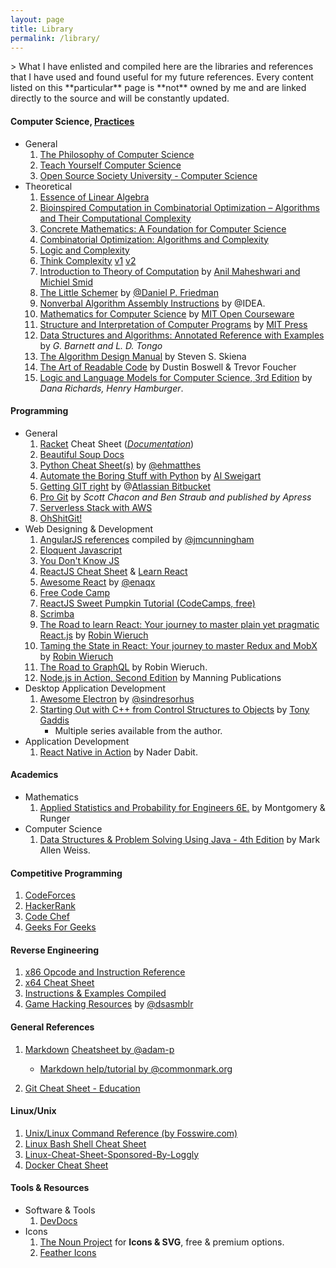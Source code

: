 ```yaml
---
layout: page
title: Library
permalink: /library/
---
```


<div markdown="1">
> What I have enlisted and compiled here are the libraries and references that I have used and found useful for my future references. Every content listed on this **particular** page is **not** owned by me and are linked directly to the source and will be constantly updated.

#### <i class="fas fa-layer-group"></i> **Computer Science, [Practices](/cs-practice/)**

-   General
    1. [The Philosophy of Computer Science](https://plato.stanford.edu/entries/computer-science)
    2. [Teach Yourself Computer Science](https://teachyourselfcs.com/)
    3. [Open Source Society University - Computer Science](https://github.com/ossu/computer-science)
-   Theoretical
    1. [Essence of Linear Algebra](https://www.youtube.com/playlist?list=PLZHQObOWTQDPD3MizzM2xVFitgF8hE_ab)
    2. [Bioinspired Computation in Combinatorial Optimization – Algorithms and Their Computational Complexity](http://www.bioinspiredcomputation.com/self-archived-bookNeumannWitt.pdf)
    3. [Concrete Mathematics: A Foundation for Computer Science](https://www.amazon.com/Concrete-Mathematics-Foundation-Computer-Science/dp/0201558025)
    4. [Combinatorial Optimization: Algorithms and Complexity](https://www.amazon.com/Combinatorial-Optimization-Algorithms-Complexity-Computer-ebook/dp/B00C8UQZAO)
    5. [Logic and Complexity](http://www.springer.com/us/book/9781852335656)
    6. [Think Complexity](http://www.greenteapress.com/compmod/) [v1](http://www.greenteapress.com/compmod/thinkcomplexity.pdf) [v2](http://greenteapress.com/complexity2/thinkcomplexity2.pdf)
    7. [Introduction to Theory of Computation](http://cglab.ca/~michiel/TheoryOfComputation/TheoryOfComputation.pdf) by [Anil Maheshwari and Michiel Smid](http://cglab.ca/~michiel/TheoryOfComputation/)
    8. [The Little Schemer](https://mitpress.mit.edu/books/little-schemer) by [@Daniel P. Friedman](https://mitpress.mit.edu/authors/daniel-p-friedman)
    9. [Nonverbal Algorithm Assembly Instructions](https://idea-instructions.com/) by @IDEA.
    10. [Mathematics for Computer Science](https://courses.csail.mit.edu/6.042/spring17/mcs.pdf) by [MIT Open Courseware](https://ocw.mit.edu/index.htm) <span class="fas fa-book-open" title="Currently reading - Sun Jun 24+ 21:17:08 EDT 2018"></span>
    11. [Structure and Interpretation of Computer Programs](https://mitpress.mit.edu/sites/default/files/sicp/full-text/book/book.html) by [MIT Press](https://mitpress.mit.edu/)
    12. [Data Structures and Algorithms: Annotated Reference with Examples](https://www.goodreads.com/book/show/18308002-data-structures-and-algorithms) by _G. Barnett and L. D. Tongo_ <span class="fas fa-book" title="Finished Reading July 20th-Aug 07th, 2018 Summer."></span>
    13. [The Algorithm Design Manual](https://www.amazon.com/Algorithm-Design-Manual-Steven-Skiena/dp/1849967202) by Steven S. Skiena
    14. [The Art of Readable Code](https://www.amazon.com/Art-Readable-Code-Practical-Techniques-ebook/dp/B0064CZ1XE) by Dustin Boswell & Trevor Foucher
    15. [Logic and Language Models for Computer Science, 3rd Edition](https://www.amazon.com/Logic-Language-Models-Computer-Science-ebook/dp/B075T6J1VT) by *Dana Richards, Henry Hamburger*. <span class="fas fa-book" title="Finished Reading July 16th, 2020 Summer."></span>

#### <span class="fas fa-layer-group"></span> **Programming**

-   General
    1. [Racket](https://racket-lang.org/) Cheat Sheet ([_Documentation_](https://docs.racket-lang.org/racket-cheat/index.html))
    2. [Beautiful Soup Docs](https://readthedocs.org/projects/beautiful-soup-4/downloads/pdf/latest)
    3. [Python Cheat Sheet(s)](https://ehmatthes.github.io/pcc/cheatsheets/README.html) by [@ehmatthes](https://github.com/ehmatthes)
    4. [Automate the Boring Stuff with Python](http://automatetheboringstuff.com/) by [Al Sweigart](https://twitter.com/AlSweigart)
    5. [Getting GIT right](https://www.atlassian.com/git) by @[Atlassian Bitbucket](https://www.atlassian.com)
    6. [Pro Git](https://git-scm.com/book/) by _Scott Chacon and Ben Straub and published by Apress_
    7. [Serverless Stack with AWS](https://serverless-stack.com/)
    8. [OhShitGit!](https://ohshitgit.com)
-   Web Designing & Development
    1. [AngularJS references](https://github.com/jmcunningham/AngularJS-Learning) compiled by [@jmcunningham](https://github.com/jmcunningham)
    2. [Eloquent Javascript](http://eloquentjavascript.net/)
    3. [You Don't Know JS](https://github.com/getify/You-Dont-Know-JS)
    4. [ReactJS Cheat Sheet](https://reactcheatsheet.com/) & [Learn React](https://learnreact.com/)
    5. [Awesome React](https://github.com/enaqx/awesome-react) by [@enaqx](https://github.com/enaqx)
    6. [Free Code Camp](https://www.freecodecamp.org/)
    7. [ReactJS Sweet Pumpkin Tutorial (CodeCamps, free)](https://sweetpumpkins.codecamps.com/)
    8. [Scrimba](https://scrimba.com)
    9. [The Road to learn React: Your journey to master plain yet pragmatic React.js](https://www.amazon.com/gp/product/1986338827/) by [Robin Wieruch](https://www.amazon.com/Robin-Wieruch/e/B07BBS273X/ref=dp_byline_cont_ebooks_1) <span class="fas fa-book" title="Completed, Summer & Fall 2018"></span>
    10. [Taming the State in React: Your journey to master Redux and MobX](https://www.amazon.com/dp/B07CYKDQ5S) by [Robin Wieruch](https://www.amazon.com/Robin-Wieruch/e/B07BBS273X/ref=dp_byline_cont_ebooks_1) <span class="fas fa-book" title="Completed, Fall 2018 - Spring 2019 (Jan 15)"></span>
    11. [The Road to GraphQL](https://leanpub.com/the-road-to-graphql) by Robin Wieruch. <span class="fas fa-book" title="Completed, Jun-Jul Summer 2019"></span>
    12. [Node.js in Action, Second Edition](https://www.manning.com/books/node-js-in-action-second-edition) by Manning Publications <span class="fas fa-book" title="Completed, October 31 2019"></span>
-   Desktop Application Development
    1. [Awesome Electron](https://github.com/sindresorhus/awesome-electron) by [@sindresorhus](https://github.com/sindresorhus/)
    2. [Starting Out with C++ from Control Structures to Objects](https://www.amazon.com/Starting-Out-Control-Structures-Objects/dp/0134498372) by [Tony Gaddis](https://media.pearsoncmg.com/bc/abp/cs-resources/products/series.html#series,series=Gaddis)
        - Multiple series available from the author.
-   Application Development
    1. [React Native in Action](https://www.manning.com/books/react-native-in-action) by Nader Dabit. <span class="fas fa-book" title="Completed, October 11, 2019"></span>

#### <span class="fas fa-layer-group"></span> **Academics**

-   Mathematics
    1. [Applied Statistics and Probability for Engineers 6E.](https://www.amazon.com/Applied-Statistics-Probability-Engineers-Montgomery/dp/1118539710) by Montgomery & Runger <span class="fas fa-book" title="Completed, Jan-May (STAT 344) Spring 2018"></span>
-   Computer Science
    1. [Data Structures & Problem Solving Using Java - 4th Edition](https://www.amazon.com/Data-Structures-Problem-Solving-Using-dp-0321541405/dp/0321541405/ref=mt_paperback?_encoding=UTF8&me=&qid=) by Mark Allen Weiss. <span class="fas fa-book" title="Completed, May-Jun Summer 2019"></span>

#### <span class="fas fa-layer-group"></span> **Competitive Programming**

1. [CodeForces](https://codeforces.com/)
2. [HackerRank](https://www.hackerrank.com)
3. [Code Chef](https://www.codechef.com/)
4. [Geeks For Geeks](http://www.geeksforgeeks.org)

#### <span class="fas fa-layer-group"></span> **Reverse Engineering**

1. [x86 Opcode and Instruction Reference](http://ref.x86asm.net/)
2. [x64 Cheat Sheet](https://cs.brown.edu/courses/cs033/docs/guides/x64_cheatsheet.pdf)
3. [Instructions & Examples Compiled](https://scadahacker.com/library/Documents/Cheat_Sheets/Programming%20-%20x86%20Instructions%201.pdf)
4. [Game Hacking Resources](https://github.com/dsasmblr/game-hacking) by [@dsasmblr](https://github.com/dsasmblr)

#### <span class="fas fa-layer-group"></span> **General References**

1. [Markdown](https://en.wikipedia.org/wiki/Markdown) [Cheatsheet by @adam-p](https://github.com/adam-p/markdown-here/wiki/Markdown-Cheatsheet)

    - [Markdown help/tutorial by @commonmark.org](http://commonmark.org/help/tutorial/)

2. [Git Cheat Sheet - Education](https://education.github.com/git-cheat-sheet-education.pdf)

#### <span class="fas fa-layer-group"></span> **Linux/Unix**

1. [Unix/Linux Command Reference (by Fosswire.com)](https://files.fosswire.com/2007/08/fwunixref.pdf)
2. [Linux Bash Shell Cheat Sheet](https://learncodethehardway.org/unix/bash_cheat_sheet.pdf)
3. [Linux-Cheat-Sheet-Sponsored-By-Loggly](https://www.loggly.com/wp-content/uploads/2015/05/Linux-Cheat-Sheet-Sponsored-By-Loggly.pdf)
4. [Docker Cheat Sheet](https://github.com/wsargent/docker-cheat-sheet)

#### <span class="fas fa-layer-group"></span> **Tools & Resources**

-   Software & Tools
    1. [DevDocs](http://devdocs.io/)
-   Icons
    1. [The Noun Project](https://thenounproject.com) for **Icons & SVG**, free & premium options.
    2. [Feather Icons](https://feathericons.com/)

</div>
